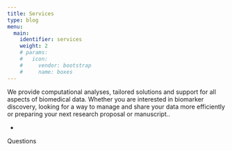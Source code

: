 ```yaml
---
title: Services
type: blog
menu:
  main:
    identifier: services
    weight: 2
    # params:
    #   icon:
    #     vendor: bootstrap
    #     name: boxes
---
```


We provide computational analyses, tailored solutions and support for all aspects of biomedical data. Whether you are interested in biomarker discovery, looking for a way to manage and share your data more efficiently or preparing your next research proposal or manuscript..


- 

Questions

